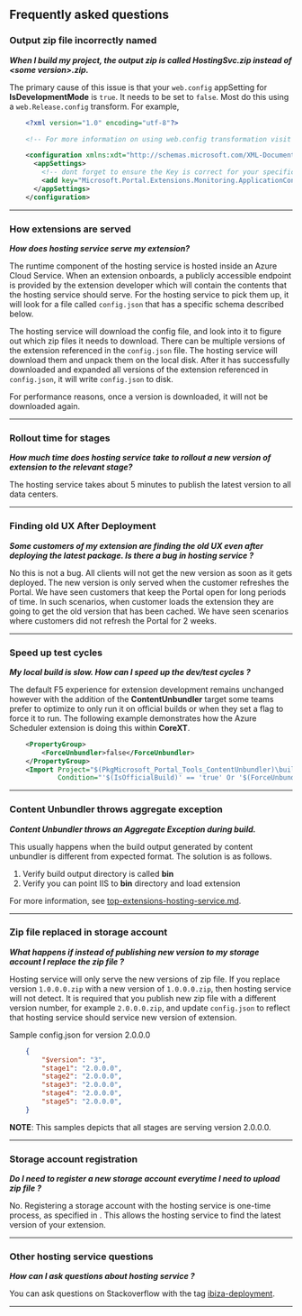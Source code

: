 

## Frequently asked questions

<!-- TODO:  FAQ Format is ###Link, ***title***, Description, Solution, 3 Asterisks -->

### Output zip file incorrectly named

***When I build my project, the output zip is called HostingSvc.zip instead of \<some version>.zip.***

The primary cause of this issue is that your `web.config` appSetting for **IsDevelopmentMode** is `true`.  It needs to be set to `false`.  Most do this using a `web.Release.config` transform. For example,

```xml
    <?xml version="1.0" encoding="utf-8"?>

    <!-- For more information on using web.config transformation visit http://go.microsoft.com/fwlink/?LinkId=125889 -->

    <configuration xmlns:xdt="http://schemas.microsoft.com/XML-Document-Transform">
      <appSettings>
        <!-- dont forget to ensure the Key is correct for your specific extension -->
        <add key="Microsoft.Portal.Extensions.Monitoring.ApplicationConfiguration.IsDevelopmentMode" value="false" xdt:Transform="SetAttributes" xdt:Locator="Match(key)"/>
      </appSettings>
    </configuration>

```

* * * 

### How extensions are served

***How does hosting service serve my extension?***

The runtime component of the hosting service is hosted inside an Azure Cloud Service. When an extension onboards, a publicly accessible endpoint is provided by the extension developer which will contain the contents that the hosting service should serve. For the hosting service to pick them up, it will look for a file called `config.json` that has a specific schema described below. 

The hosting service will download the config file, and look into it to figure out which zip files it needs to download. There can be multiple versions of the extension referenced in the `config.json` file. The hosting service will download them and unpack them on the local disk. After it has successfully downloaded and expanded all versions of the extension referenced in `config.json`, it will write `config.json` to disk.

For performance reasons, once a version is downloaded, it will not be downloaded again. 

* * * 

### Rollout time for stages

***How much time does hosting service take to rollout a new version of extension to the relevant stage?*** 

The hosting service takes about 5 minutes to publish the latest version to all data centers.

* * *

### Finding old UX After Deployment

***Some customers of my extension are finding the old UX even after deploying the latest package. Is there a bug in hosting service ?***

No this is not a bug. All clients will not get the new version as soon as it gets deployed. The new version is only served when the customer refreshes the Portal. We have seen customers that keep the Portal open for long periods of time. In such scenarios, when customer loads the extension they are going to get the old version that has been cached.
We have seen scenarios where customers did not refresh the Portal for 2 weeks. 

* * * 

### Speed up test cycles 

***My local build is slow. How can I speed up the dev/test cycles ?***

The default F5 experience for extension development remains unchanged however with the addition of the **ContentUnbundler** target some teams prefer to optimize to only run it on official builds or when they set a flag to force it to run.  The following example demonstrates how the Azure Scheduler extension is doing this within **CoreXT**.

```xml
    <PropertyGroup>
        <ForceUnbundler>false</ForceUnbundler>
    </PropertyGroup>
    <Import Project="$(PkgMicrosoft_Portal_Tools_ContentUnbundler)\build\Microsoft.Portal.Tools.ContentUnbundler.targets" 
            Condition="'$(IsOfficialBuild)' == 'true' Or '$(ForceUnbundler)' == 'true'" />
```

* * * 

### Content Unbundler throws aggregate exception

***Content Unbundler throws an Aggregate Exception during build.***

This usually happens when the build output generated by content unbundler is different from expected format.  The solution is as follows.

1. Verify build output directory is called **bin**
1. Verify you can point IIS to **bin** directory and load extension

For more information, see [top-extensions-hosting-service.md](top-extensions-hosting-service-basic.md).

* * *


### Zip file replaced in storage account

***What happens if instead of publishing new version to my storage account I replace the zip file ?***

Hosting service will only serve the new versions of zip file. If you replace version `1.0.0.0.zip` with a new version of `1.0.0.0.zip`, then hosting service will not detect.
It is required that you publish new zip file with a different version number, for example `2.0.0.0.zip`, and update `config.json` to reflect that hosting service should service new version of extension.

Sample config.json for version 2.0.0.0

```json
    {
        "$version": "3",
        "stage1": "2.0.0.0",
        "stage2": "2.0.0.0",
        "stage3": "2.0.0.0",
        "stage4": "2.0.0.0",
        "stage5": "2.0.0.0",
    }
```

**NOTE**: This samples depicts that all stages are serving version 2.0.0.0.

* * * 

### Storage account registration

***Do I need to register a new storage account everytime I need to upload zip file ?***

No. Registering a storage account with the hosting service is one-time process, as specified in . This allows the hosting service to find the latest version of your extension.

* * * 


### Other hosting service questions

***How can I ask questions about hosting service ?***

You can ask questions on Stackoverflow with the tag [ibiza-deployment](https://stackoverflow.microsoft.com/questions/tagged/ibiza-deployment).

* * * 